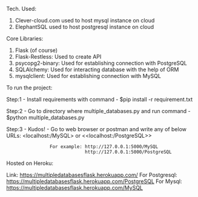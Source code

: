 Tech. Used:

1. Clever-cloud.com used to host mysql instance on cloud
2. ElephantSQL used to host postgresql instance on cloud

Core Libraries:

1. Flask (of course)
2. Flask-Restless: Used to create API
3. psycopg2-binary: Used for establishing connection with PostgreSQL
4. SQLAlchemy: Used for interacting database with the help of ORM
5. mysqlclient: Used for establishing connection with MySQL

To run the project:

Step:1 - Install requirements with command - $pip install -r requirement.txt

Step:2 - Go to directory where multiple_databases.py and run command - $python multiple_databases.py

Step:3 - Kudos! - Go to web browser or postman and write any of below URLs:
                    <localhost:<port-n0>/MySQL> or <<localhost:<port-n0>/PostgreSQL>>

                    For example: http://127.0.0.1:5000/MySQL
                                 http://127.0.0.1:5000/PostgreSQL
                                 
Hosted on Heroku:

Link: https://multipledatabasesflask.herokuapp.com/
For Postgresql: https://multipledatabasesflask.herokuapp.com/PostgreSQL
For Mysql: https://multipledatabasesflask.herokuapp.com/MySQL
